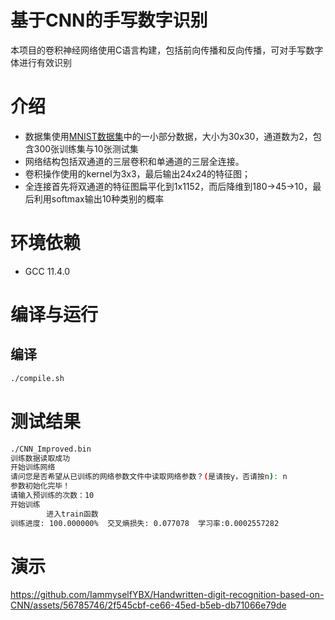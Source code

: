 # 基于CNN的手写数字识别
本项目的卷积神经网络使用C语言构建，包括前向传播和反向传播，可对手写数字体进行有效识别

# 介绍
* 数据集使用[MNIST数据集](http://yann.lecun.com/exdb/mnist/)中的一小部分数据，大小为30x30，通道数为2，包含300张训练集与10张测试集
* 网络结构包括双通道的三层卷积和单通道的三层全连接。
* 卷积操作使用的kernel为3x3，最后输出24x24的特征图；
* 全连接首先将双通道的特征图扁平化到1x1152，而后降维到180->45->10，最后利用softmax输出10种类别的概率

# 环境依赖
* GCC 11.4.0

# 编译与运行
## 编译
```bash
./compile.sh
```
# 测试结果
```bash
./CNN_Improved.bin
训练数据读取成功
开始训练网络
请问您是否希望从已训练的网络参数文件中读取网络参数？(是请按y，否请按n): n
参数初始化完毕！
请输入预训练的次数：10
开始训练
        进入train函数
训练进度: 100.000000%  交叉熵损失: 0.077078  学习率:0.0002557282
```

# 演示
https://github.com/IammyselfYBX/Handwritten-digit-recognition-based-on-CNN/assets/56785746/2f545cbf-ce66-45ed-b5eb-db71066e79de

